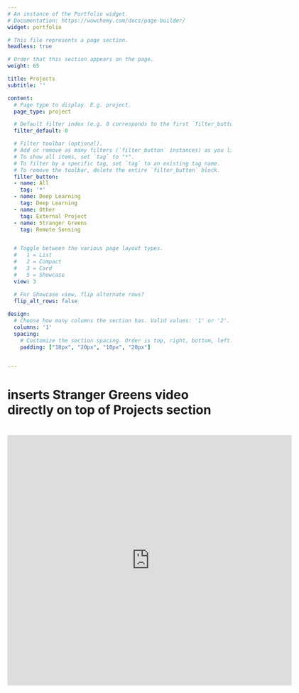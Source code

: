 ```yaml
---
# An instance of the Portfolio widget.
# Documentation: https://wowchemy.com/docs/page-builder/
widget: portfolio

# This file represents a page section.
headless: true

# Order that this section appears on the page.
weight: 65

title: Projects
subtitle: ''

content:
  # Page type to display. E.g. project.
  page_type: project

  # Default filter index (e.g. 0 corresponds to the first `filter_button` instance below).
  filter_default: 0

  # Filter toolbar (optional).
  # Add or remove as many filters (`filter_button` instances) as you like.
  # To show all items, set `tag` to "*".
  # To filter by a specific tag, set `tag` to an existing tag name.
  # To remove the toolbar, delete the entire `filter_button` block.
  filter_button:
  - name: All
    tag: '*'
  - name: Deep Learning
    tag: Deep Learning
  - name: Other
    tag: External Project
  - name: Stranger Greens
    tag: Remote Sensing


  # Toggle between the various page layout types.
  #   1 = List
  #   2 = Compact
  #   3 = Card
  #   5 = Showcase
  view: 3

  # For Showcase view, flip alternate rows?
  flip_alt_rows: false
  
design:
  # Choose how many columns the section has. Valid values: '1' or '2'.
  columns: '1'
  spacing:
    # Customize the section spacing. Order is top, right, bottom, left.
    padding: ["10px", "20px", "10px", "20px"]

  
---
```

# inserts Stranger Greens video directly on top of Projects section
# <iframe src="https://player.vimeo.com/video/552689075" width="640" height="564" frameborder="0" allow="autoplay; fullscreen" allowfullscreen></iframe>
